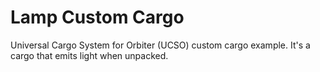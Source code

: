 # Lamp Custom Cargo
Universal Cargo System for Orbiter (UCSO) custom cargo example. It's a cargo that emits light when unpacked.